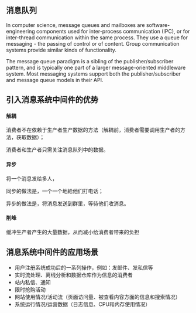 ## 消息队列

In computer science, message queues and mailboxes are software-engineering components used for inter-process communication (IPC), or for inter-thread communication within the same process. They use a queue for messaging - the passing of control or of content. Group communication systems provide similar kinds of functionality.

The message queue paradigm is a sibling of the publisher/subscriber pattern, and is typically one part of a larger message-oriented middleware system. Most messaging systems support both the publisher/subscriber and message queue models in their API.

## 引入消息系统中间件的优势

#### 解耦

消费者不在依赖于生产者生产数据的方法（解耦前，消费者需要调用生产者的方法，获取数据）；

消费者和生产者只需关注消息队列中的数据。

#### 异步

将一个消息发给多人，

同步的做法是，一个一个地給他们打电话；

异步的做法是，将消息发送到群里，等待他们收消息。

#### 削峰

缓冲生产者产生的大量数据，从而减小给消费者带来的负担

## 消息系统中间件的应用场景

- 用户注册系统成功后的一系列操作，例如：发邮件、发私信等
- 实时流处理、离线分析和数据仓库作为信息的消费者
- 站内私信、通知
- 限时抢购活动
- 网站使用情况/活动流（页面访问量、被查看内容方面的信息和搜索情况）
- 系统运行情况/运营数据（日志信息、CPU和内存使用情况）

